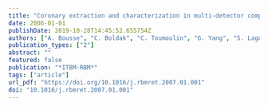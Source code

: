 ```yaml
---
title: "Coronary extraction and characterization in multi-detector computed tomography"
date: 2006-01-01
publishDate: 2019-10-28T14:45:52.655754Z
authors: ["A. Bousse", "C. Boldak", "C. Toumoulin", "G. Yang", "S. Laguitton", "D. Boulmier"]
publication_types: ["2"]
abstract: ""
featured: false
publication: "*ITBM-RBM*"
tags: ["article"]
url_pdf: "https://doi.org/10.1016/j.rbmret.2007.01.001"
doi: "10.1016/j.rbmret.2007.01.001"
---
```



